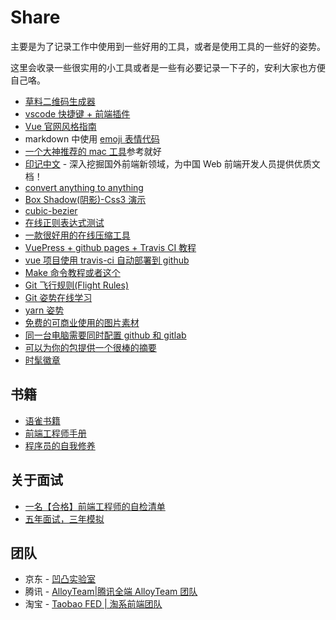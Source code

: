 # Share

主要是为了记录工作中使用到一些好用的工具，或者是使用工具的一些好的姿势。

这里会收录一些很实用的小工具或者是一些有必要记录一下子的，安利大家也方便自己咯。

- [草料二维码生成器](http://cli.im/)
- [vscode 快捷键 + 前端插件](https://zhuanlan.zhihu.com/p/62913725)
- [Vue 官网风格指南](https://cn.vuejs.org/v2/style-guide/)
- markdown 中使用 [emoji 表情代码](https://www.webfx.com/tools/emoji-cheat-sheet/)
- [一个大神推荐的 mac 工具](https://sourabhbajaj.com/mac-setup/)参考就好
- [印记中文](https://docschina.org/) - 深入挖掘国外前端新领域，为中国 Web 前端开发人员提供优质文档！
- [convert anything to anything](https://cloudconvert.com/)
- [Box Shadow(阴影)-Css3 演示](https://www.html.cn/tool/css3Preview/Box-Shadow.html)
- [cubic-bezier](https://cubic-bezier.com/)
- [在线正则表达式测试](http://tool.oschina.net/regex/#)
- [一款很好用的在线压缩工具](https://tinypng.com/)
- [VuePress + github pages + Travis CI 教程](https://www.jianshu.com/p/a7435b8bc8bc)
- [vue 项目使用 travis-ci 自动部署到 github](https://blog.csdn.net/qq_31126175/article/details/89353665)
- [Make 命令教程](https://www.kancloud.cn/kancloud/make-command/45596)[或者这个](https://www.kancloud.cn/kancloud/make-command/45596)
- [Git 飞行规则(Flight Rules)](https://github.com/k88hudson/git-flight-rules/blob/master/README_zh-CN.md)
- [Git 姿势在线学习](https://learngitbranching.js.org/)
- [yarn 姿势](https://classic.yarnpkg.com/zh-Hans/docs/cli)
- [免费的可商业使用的图片素材](https://www.zhihu.com/question/21757507)
- [同一台电脑需要同时配置 github 和 gitlab](https://github.com/xirong/my-git/blob/master/use-gitlab-github-together.md)
- [可以为你的包提供一个很棒的摘要](https://packagephobia.now.sh/result?p=%40jeff9511%2Fstylelint-config-jeff)
- [时髦徽章](https://shields.io/)

## 书籍

- [语雀书籍](https://www.yuque.com/advanced-frontend/summary/yb4ko1)
- [前端工程师手册](https://leohxj.gitbooks.io/front-end-database/index.html)
- [程序员的自我修养](https://leohxj.gitbooks.io/a-programmer-prepares/content/index.html)

## 关于面试

- [一名【合格】前端工程师的自检清单](https://juejin.im/post/5cc1da82f265da036023b628)
- [五年面试，三年模拟](https://juejin.im/post/5ca0425e51882567ce181037)

## 团队

- 京东 - [凹凸实验室](https://news.aotu.io/)
- 腾讯 - [AlloyTeam|腾讯全端 AlloyTeam 团队](http://www.alloyteam.com/)
- 淘宝 - [Taobao FED | 淘系前端团队](https://fed.taobao.org/)

